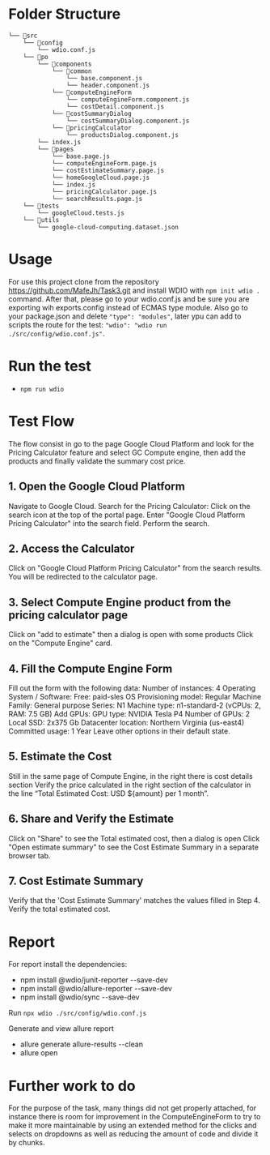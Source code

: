 # Folder Structure

```
└── 📁src
    └── 📁config
        └── wdio.conf.js
    └── 📁po
        └── 📁components
            └── 📁common
                └── base.component.js
                └── header.component.js
            └── 📁computeEngineForm
                └── computeEngineForm.component.js
                └── costDetail.component.js
            └── 📁costSummaryDialog
                └── costSummaryDialog.component.js
            └── 📁pricingCalculator
                └── productsDialog.component.js
        └── index.js
        └── 📁pages
            └── base.page.js
            └── computeEngineForm.page.js
            └── costEstimateSummary.page.js
            └── homeGoogleCloud.page.js
            └── index.js
            └── pricingCalculator.page.js
            └── searchResults.page.js
    └── 📁tests
        └── googleCloud.tests.js
    └── 📁utils
        └── google-cloud-computing.dataset.json
```

# Usage

For use this project clone from the repository https://github.com/MafeJh/Task3.git and install WDIO with `npm init wdio .` command. After that, please go to your wdio.conf.js and be sure you are exporting wih exports.config instead of ECMAS type module. Also go to your package.json and delete `"type": "modules"`, later ypu can add to scripts the route for the test: `"wdio": "wdio run ./src/config/wdio.conf.js"`.

# Run the test

- `npm run wdio`

# Test Flow

The flow consist in go to the page Google Cloud Platform and look for the Pricing Calculator feature and select GC Compute engine, then add the products and finally validate the summary cost price.

## 1. Open the Google Cloud Platform

Navigate to Google Cloud.
Search for the Pricing Calculator:
Click on the search icon at the top of the portal page.
Enter "Google Cloud Platform Pricing Calculator" into the search field.
Perform the search.

## 2. Access the Calculator

Click on "Google Cloud Platform Pricing Calculator" from the search results.
You will be redirected to the calculator page.

## 3. Select Compute Engine product from the pricing calculator page

Click on "add to estimate" then a dialog is open with some products
Click on the "Compute Engine" card.

## 4. Fill the Compute Engine Form

Fill out the form with the following data:
Number of instances: 4
Operating System / Software: Free: paid-sles OS
Provisioning model: Regular
Machine Family: General purpose
Series: N1
Machine type: n1-standard-2 (vCPUs: 2, RAM: 7.5 GB)
Add GPUs:
GPU type: NVIDIA Tesla P4
Number of GPUs: 2
Local SSD: 2x375 Gb
Datacenter location: Northern Virginia (us-east4)
Committed usage: 1 Year
Leave other options in their default state.

## 5. Estimate the Cost

Still in the same page of Compute Engine, in the right there is cost details section
Verify the price calculated in the right section of the calculator in the line “Total Estimated Cost: USD ${amount} per 1 month”.

## 6. Share and Verify the Estimate

Click on "Share" to see the Total estimated cost, then a dialog is open
Click "Open estimate summary" to see the Cost Estimate Summary in a separate browser tab.

## 7. Cost Estimate Summary

Verify that the 'Cost Estimate Summary' matches the values filled in Step 4.
Verify the total estimated cost.

# Report

For report install the dependencies:

- npm install @wdio/junit-reporter --save-dev
- npm install @wdio/allure-reporter --save-dev
- npm install @wdio/sync --save-dev

Run `npx wdio ./src/config/wdio.conf.js`

Generate and view allure report

- allure generate allure-results --clean
- allure open

# Further work to do

For the purpose of the task, many things did not get properly attached, for instance there is room for improvement in the ComputeEngineForm to try to make it more maintainable by using an extended method for the clicks and selects on dropdowns as well as reducing the amount of code and divide it by chunks.
